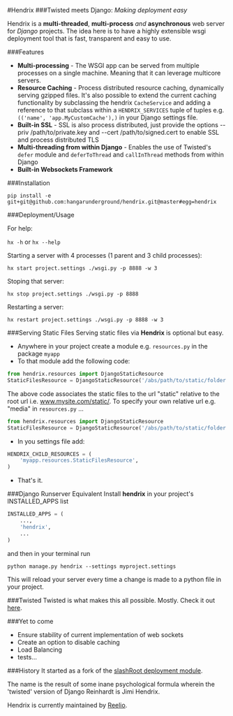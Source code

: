 #Hendrix
###Twisted meets Django: *Making deployment easy*

Hendrix is a **multi-threaded**, **multi-process** *and* **asynchronous**
web server for *Django* projects. The idea here is to have a highly extensible
wsgi deployment tool that is fast, transparent and easy to use.

###Features
* **Multi-processing** - The WSGI app can be served from multiple 
processes on a single machine. Meaning that it can leverage multicore 
servers.
* **Resource Caching** - Process distributed resource caching, dynamically serving 
gzipped files. It's also possible to extend the current caching functionality by
subclassing the hendrix `CacheService` and adding a reference to that subclass within a 
`HENDRIX_SERVICES` tuple of tuples e.g. `(('name', 'app.MyCustomCache'),)` in your 
Django settings file.
* **Built-in SSL** - SSL is also process distributed, just provide the options 
--priv /path/to/private.key and --cert /path/to/signed.cert to enable SSL
and process distributed TLS
* **Multi-threading from within Django** - Enables the use of Twisted's `defer` 
module and `deferToThread` and `callInThread` methods from within Django
* **Built-in Websockets Framework**

###Installation

`pip install -e git+git@github.com:hangarunderground/hendrix.git@master#egg=hendrix`

###Deployment/Usage

For help:

`hx -h` or `hx --help`

Starting a server with 4 processes (1 parent and 3 child processes):

`hx start project.settings ./wsgi.py -p 8888 -w 3`

Stoping that server:

`hx stop project.settings ./wsgi.py -p 8888`

Restarting a server:

`hx restart project.settings ./wsgi.py -p 8888 -w 3`

###Serving Static Files
Serving static files via **Hendrix** is optional but easy.

* Anywhere in your project create a module e.g. `resources.py` in the package `myapp`
* To that module add the following code:
```python
from hendrix.resources import DjangoStaticResource
StaticFilesResource = DjangoStaticResource('/abs/path/to/static/folder')
```

The above code associates the static files to the url "static" relative
to the root url i.e. www.mysite.com/static/. To specify your 
own relative url e.g. "media" in `resources.py` ...

```python
from hendrix.resources import DjangoStaticResource
StaticFilesResource = DjangoStaticResource('/abs/path/to/static/folder', 'media')
```
* In you settings file add:
```python
HENDRIX_CHILD_RESOURCES = (
    'myapp.resources.StaticFilesResource',
)
```
* That's it.


###Django Runserver Equivalent
Install **hendrix** in your project's INSTALLED_APPS list
```python
INSTALLED_APPS = (
    ...,
    'hendrix',
    ...
)
```
and then in your terminal run

```
python manage.py hendrix --settings myproject.settings
```
This will reload your server every time a change is made to a python file in
your project.

###Twisted
Twisted is what makes this all possible. Mostly. Check it out [here](https://twistedmatrix.com/trac/).




###Yet to come
* Ensure stability of current implementation of web sockets
* Create an option to disable caching
* Load Balancing
* tests...


###History
It started as a fork of the
[slashRoot deployment module](https://github.com/SlashRoot/WHAT/tree/44f50ee08c5d7acb74ed8a4ce928e85eb2dc714f/deployment).

The name is the result of some inane psychological formula wherein the
'twisted' version of Django Reinhardt is Jimi Hendrix.

Hendrix is currently maintained by [Reelio](reelio.com).
